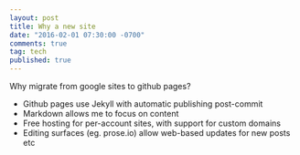 ```yaml
---
layout: post
title: Why a new site
date: "2016-02-01 07:30:00 -0700"
comments: true
tag: tech
published: true
---
```



Why migrate from google sites to github pages? 

* Github pages use Jekyll with automatic publishing post-commit
* Markdown allows me to focus on content 
* Free hosting for per-account sites, with support for custom domains
* Editing surfaces (eg. prose.io) allow web-based updates for new posts etc
